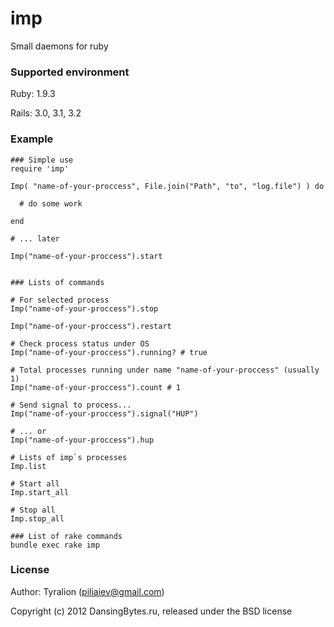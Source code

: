 imp
======


Small daemons for ruby

### Supported environment

Ruby:   1.9.3

Rails:  3.0, 3.1, 3.2


### Example

    ### Simple use
    require 'imp'

    Imp( "name-of-your-proccess", File.join("Path", "to", "log.file") ) do

      # do some work

    end

    # ... later

    Imp("name-of-your-proccess").start


    ### Lists of commands

    # For selected process
    Imp("name-of-your-proccess").stop

    Imp("name-of-your-proccess").restart

    # Check process status under OS
    Imp("name-of-your-proccess").running? # true

    # Total processes running under name "name-of-your-proccess" (usually 1)
    Imp("name-of-your-proccess").count # 1

    # Send signal to process...
    Imp("name-of-your-proccess").signal("HUP")

    # ... or
    Imp("name-of-your-proccess").hup

    # Lists of imp`s processes
    Imp.list

    # Start all
    Imp.start_all

    # Stop all
    Imp.stop_all

    ### List of rake commands
    bundle exec rake imp

### License

Author: Tyralion (piliaiev@gmail.com)

Copyright (c) 2012 DansingBytes.ru, released under the BSD license